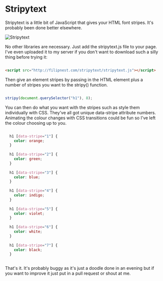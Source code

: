 # Stripytext

Stripytext is a little bit of JavaScript that gives your HTML font stripes. It's probably been done better elsewhere.

![Stripytext](http://filipnest.com/stripytext/demoimage.png)

No other libraries are necessary. Just add the stripytext.js file to your page. I've even uploaded it to my server if you don't want to download such a silly thing before trying it:

```HTML

<script src="http://filipnest.com/stripytext/stripytext.js"></script>

```

Then give an element stripes by passing in the HTML element plus a number of stripes you want to the stripy() function.

```Javascript

stripy(document.querySelector("h1"), 8);

```

You can then do what you want with the stripes such as style them individually with CSS. They've all got unique data-stripe attribute numbers. Animating the colour changes with CSS transitions could be fun so I've left the colour choosing up to you.

```CSS

  h1 [data-stripe="1"] {
    color: orange;
  }
  
  h1 [data-stripe="2"] {
    color: green;
  }
  
  h1 [data-stripe="3"] {
    color: blue;
  }
  
  h1 [data-stripe="4"] {
    color: indigo;
  }
  
  h1 [data-stripe="5"] {
    color: violet;
  }
  
  h1 [data-stripe="6"] {
    color: white;
  }
  
  h1 [data-stripe="7"] {
    color: black;
  }
  
  ```
  
That's it. It's probably buggy as it's just a doodle done in an evening but if you want to improve it just put in a pull request or shout at me.
